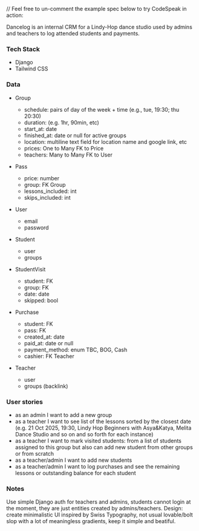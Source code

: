 <!-- This is a multiline comment. 
These lines are ignored too. -->

// Feel free to un-comment the example spec below to try CodeSpeak in action:

Dancelog is an internal CRM for a Lindy-Hop dance studio used by admins and teachers to log attended students and payments.

### Tech Stack

- Django
- Tailwind CSS

### Data

- Group
  - schedule: pairs of day of the week + time (e.g., tue, 19:30; thu 20:30)
  - duration: (e.g. 1hr, 90min, etc)
  - start_at: date
  - finished_at: date or null for active groups
  - location: multiline text field for location name and google link, etc
  - prices: One to Many FK to Price
  - teachers: Many to Many FK to User

- Pass
  - price: number
  - group: FK Group
  - lessons_included: int
  - skips_included: int

- User
  - email
  - password

- Student
  - user
  - groups

- StudentVisit
  - student: FK
  - group: FK
  - date: date
  - skipped: bool

- Purchase
  - student: FK
  - pass: FK
  - created_at: date
  - paid_at: date or null
  - payment_method: enum TBC, BOG, Cash
  - cashier: FK Teacher

- Teacher
  - user
  - groups (backlink)

### User stories

- as an admin I want to add a new group
- as a teacher I want to see list of the lessons sorted by the closest date (e.g. 21 Oct 2025, 19:30, Lindy Hop Beginners with Asya&Katya, Melita Dance Studio and so on and so forth for each instance)
- as a teacher I want to mark visited students: from a list of students assigned to this group but also can add new student from other groups or from scratch
- as a teacher/admin I want to add new students
- as a teacher/admin I want to log purchases and see the remaining lessons or outstanding balance for each student

### Notes

Use simple Django auth for teachers and admins, students cannot login at the moment, they are just entities created by admins/teachers. Design: create minimalistic UI inspired by Swiss Typography, not usual lovable/bolt slop with a lot of meaningless gradients, keep it simple and beatiful. 
